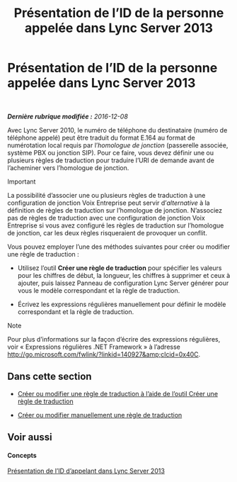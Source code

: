 ﻿---
title: Présentation de l’ID de la personne appelée dans Lync Server 2013
TOCTitle: Présentation de l’ID de la personne appelée dans Lync Server 2013
ms:assetid: cf6c6af5-3418-411e-a50b-7a9cf8e100d4
ms:mtpsurl: https://technet.microsoft.com/fr-fr/library/JJ721892(v=OCS.15)
ms:contentKeyID: 49891548
ms.date: 12/10/2016
mtps_version: v=OCS.15
ms.translationtype: HT
---

# Présentation de l’ID de la personne appelée dans Lync Server 2013

 

_**Dernière rubrique modifiée :** 2016-12-08_

Avec Lync Server 2010, le numéro de téléphone du destinataire (numéro de téléphone appelé) peut être traduit du format E.164 au format de numérotation local requis par l’*homologue de jonction* (passerelle associée, système PBX ou jonction SIP). Pour ce faire, vous devez définir une ou plusieurs règles de traduction pour traduire l’URI de demande avant de l’acheminer vers l’homologue de jonction.

> [!IMPORTANT]  
> La possibilité d’associer une ou plusieurs règles de traduction à une configuration de jonction Voix Entreprise peut servir d’<em>alternative</em> à la définition de règles de traduction sur l’homologue de jonction. N’associez pas de règles de traduction avec une configuration de jonction Voix Entreprise si vous avez configuré les règles de traduction sur l’homologue de jonction, car les deux règles risqueraient de provoquer un conflit.

Vous pouvez employer l’une des méthodes suivantes pour créer ou modifier une règle de traduction :

  - Utilisez l’outil **Créer une règle de traduction** pour spécifier les valeurs pour les chiffres de début, la longueur, les chiffres à supprimer et ceux à ajouter, puis laissez Panneau de configuration Lync Server générer pour vous le modèle correspondant et la règle de traduction.

  - Écrivez les expressions régulières manuellement pour définir le modèle correspondant et la règle de traduction.

> [!NOTE]  
> Pour plus d’informations sur la façon d’écrire des expressions régulières, voir « Expressions régulières .NET Framework » à l’adresse <a href="http://go.microsoft.com/fwlink/?linkid=140927%26clcid=0x40c">http://go.microsoft.com/fwlink/?linkid=140927&amp;clcid=0x40C</a>.

## Dans cette section

  - [Créer ou modifier une règle de traduction à l’aide de l’outil Créer une règle de traduction](lync-server-2013-create-or-modify-a-translation-rule-by-using-the-build-a-translation-rule-tool.md)

  - [Créer ou modifier manuellement une règle de traduction](lync-server-2013-create-or-modify-a-translation-rule-manually.md)

## Voir aussi

#### Concepts

[Présentation de l’ID d’appelant dans Lync Server 2013](lync-server-2013-caller-id-presentation.md)

